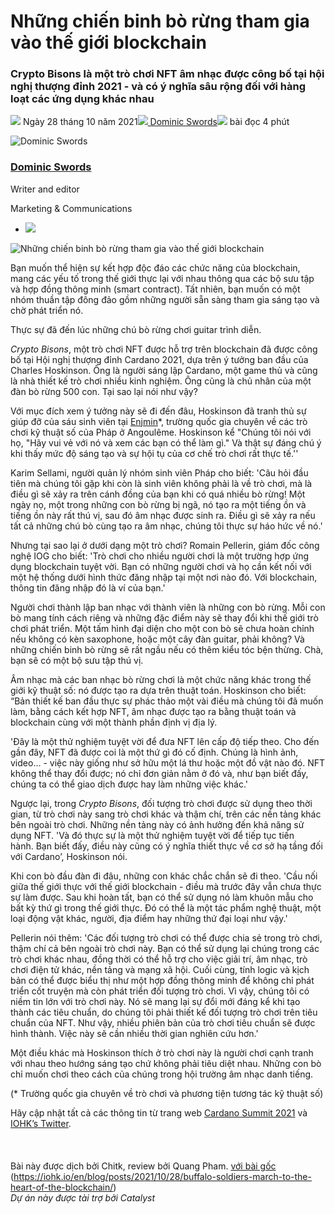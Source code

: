 # Những chiến binh bò rừng tham gia vào thế giới blockchain

### **Crypto Bisons là một trò chơi NFT âm nhạc được công bố tại hội nghị thượng đỉnh 2021 - và có ý nghĩa sâu rộng đối với hàng loạt các ứng dụng khác nhau**

![](img/2021-10-28-buffalo-soldiers-march-to-the-heart-of-the-blockchain.002.png) Ngày 28 tháng 10 năm 2021![](img/2021-10-28-buffalo-soldiers-march-to-the-heart-of-the-blockchain.002.png)[ Dominic Swords](tmp//en/blog/authors/dominic-swords/page-1/)![](img/2021-10-28-buffalo-soldiers-march-to-the-heart-of-the-blockchain.003.png) bài đọc 4 phút

![Dominic Swords](img/2021-10-28-buffalo-soldiers-march-to-the-heart-of-the-blockchain.004.png)[](tmp//en/blog/authors/dominic-swords/page-1/)

### [**Dominic Swords**](tmp//en/blog/authors/dominic-swords/page-1/)

Writer and editor

Marketing &amp; Communications

- ![](img/2021-10-28-buffalo-soldiers-march-to-the-heart-of-the-blockchain.005.png)[](mailto:dominic.swords@iohk.io "Email")

![Những chiến binh bò rừng tham gia vào thế giới blockchain](img/2021-10-28-buffalo-soldiers-march-to-the-heart-of-the-blockchain.006.jpeg)

Bạn muốn thể hiện sự kết hợp độc đáo các chức năng của blockchain, mang các yếu tố trong thế giới thực lại với nhau thông qua các bộ sưu tập và hợp đồng thông minh (smart contract). Tất nhiên, bạn muốn có một nhóm thuần tập đông đảo gồm những người sẵn sàng tham gia sáng tạo và chờ phát triển nó.

Thực sự đã đến lúc những chú bò rừng chơi guitar trình diễn.

*Crypto Bisons*, một trò chơi NFT được hỗ trợ trên blockchain đã được công bố tại Hội nghị thượng đỉnh Cardano 2021, dựa trên ý tưởng ban đầu của Charles Hoskinson. Ông là người sáng lập Cardano, một game thủ và cũng là nhà thiết kế trò chơi nhiều kinh nghiệm. Ông cũng là chủ nhân của một đàn bò rừng 500 con. Tại sao lại nói như vậy?

Với mục đích xem ý tưởng này sẽ đi đến đâu, Hoskinson đã tranh thủ sự giúp đỡ của sáu sinh viên tại [Enjmin](https://enjmin.cnam.fr/cnam-enjmin/presentation/ecole-nationale-du-jeu-et-des-medias-interactifs-numeriques-1036162.kjsp)*, trường quốc gia chuyên về các trò chơi kỹ thuật số của Pháp ở Angoulême. Hoskinson kể "Chúng tôi nói với họ, "Hãy vui vẻ với nó và xem các bạn có thể làm gì." Và thật sự đáng chú ý khi thấy mức độ sáng tạo và sự hội tụ của cơ chế trò chơi rất thực tế.'' 

Karim Sellami, người quản lý nhóm sinh viên Pháp cho biết: 'Câu hỏi đầu tiên mà chúng tôi gặp khi còn là sinh viên không phải là về trò chơi, mà là điều gì sẽ xảy ra trên cánh đồng của bạn khi có quá nhiều bò rừng! Một ngày nọ, một trong những con bò rừng bị ngã, nó tạo ra một tiếng ồn và tiếng ồn này rất thú vị, sau đó âm nhạc được sinh ra. Điều gì sẽ xảy ra nếu tất cả những chú bò cùng tạo ra âm nhạc, chúng tôi thực sự háo hức về nó.'

Nhưng tại sao lại ở dưới dạng một trò chơi? Romain Pellerin, giám đốc công nghệ IOG cho biết: 'Trò chơi cho nhiều người chơi là một trường hợp ứng dụng blockchain tuyệt vời. Bạn có những người chơi và họ cần kết nối với một hệ thống dưới hình thức đăng nhập tại một nơi nào đó. Với blockchain, thông tin đăng nhập đó là ví của bạn.'

Người chơi thành lập ban nhạc với thành viên là những con bò rừng. Mỗi con bò mang tính cách riêng và những đặc điểm này sẽ thay đổi khi thế giới trò chơi phát triển. Một tấm hình đại diện cho một con bò sẽ chưa hoàn chỉnh nếu không có kèn saxophone, hoặc một cây đàn guitar, phải không? Và những chiến binh bò rừng sẽ rất ngầu nếu có thêm kiểu tóc bện thừng. Chà, bạn sẽ có một bộ sưu tập thú vị.

Âm nhạc mà các ban nhạc bò rừng chơi là một chức năng khác trong thế giới kỹ thuật số: nó được tạo ra dựa trên thuật toán. Hoskinson cho biết: “Bản thiết kế ban đầu thực sự phác thảo một vài điều mà chúng tôi đã muốn làm, bằng cách kết hợp NFT, âm nhạc được tạo ra bằng thuật toán và blockchain cùng với một thành phần định vị địa lý.

'Đây là một thử nghiệm tuyệt vời để đưa NFT lên cấp độ tiếp theo. Cho đến gần đây, NFT đã được coi là một thứ gì đó cố định. Chúng là hình ảnh, video... - việc này giống như sở hữu một lá thư hoặc một đồ vật nào đó. NFT không thể thay đổi được; nó chỉ đơn giản nằm ở đó và, như bạn biết đấy, chúng ta có thể giao dịch được hay làm những việc khác.'

Ngược lại, trong *Crypto Bisons*, đối tượng trò chơi được sử dụng theo thời gian, từ trò chơi này sang trò chơi khác và thậm chí, trên các nền tảng khác bên ngoài trò chơi. Những nền tảng này có ảnh hưởng đến khả năng sử dụng NFT. 'Và đó thực sự là một thử nghiệm tuyệt vời để tiếp tục tiến hành. Bạn biết đấy, điều này cũng có ý nghĩa thiết thực về cơ sở hạ tầng đối với Cardano’, Hoskinson nói.

Khi con bò đầu đàn đi đâu, những con khác chắc chắn sẽ đi theo. 'Cầu nối giữa thế giới thực với thế giới blockchain - điều mà trước đây vẫn chưa thực sự làm được. Sau khi hoàn tất, bạn có thể sử dụng nó làm khuôn mẫu cho bất kỳ thứ gì trong thế giới thực. Đó có thể là một tác phẩm nghệ thuật, một loại động vật khác, người, địa điểm hay những thứ đại loại như vậy.'

Pellerin nói thêm: 'Các đối tượng trò chơi có thể được chia sẻ trong trò chơi, thậm chí cả bên ngoài trò chơi này. Bạn có thể sử dụng lại chúng trong các trò chơi khác nhau, đồng thời có thể hỗ trợ cho việc giải trí, âm nhạc, trò chơi điện tử khác, nền tảng và mạng xã hội. Cuối cùng, tính logic và kịch bản có thể được biểu thị như một hợp đồng thông minh để không chỉ phát triển cốt truyện mà còn phát triển đối tượng trò chơi. Vì vậy, chúng tôi có niềm tin lớn với trò chơi này. Nó sẽ mang lại sự đổi mới đáng kể khi tạo thành các tiêu chuẩn, do chúng tôi phải thiết kế đối tượng trò chơi trên tiêu chuẩn của NFT. Như vậy, nhiều phiên bản của trò chơi tiêu chuẩn sẽ được hình thành. Việc này sẽ cần nhiều thời gian nghiên cứu hơn.'

Một điều khác mà Hoskinson thích ở trò chơi này là người chơi cạnh tranh với nhau theo hướng sáng tạo chứ không phải tiêu diệt nhau. Những con bò chỉ muốn chơi theo cách của chúng trong hội trường âm nhạc danh tiếng.

(* Trường quốc gia chuyên về trò chơi và phương tiện tương tác kỹ thuật số)

Hãy cập nhật tất cả các thông tin từ trang web [Cardano Summit 2021](https://summit.cardano.org/) và [IOHK’s Twitter](https://twitter.com/InputOutputHK).<br><br><br><br>Bài này được dịch bởi Chitk, review bởi Quang Pham. <a class="_active_edit_href" href="https://iohk.io/en/blog/posts/2021/10/28/buffalo-soldiers-march-to-the-heart-of-the-blockchain/">với bài gốc</a> (https://iohk.io/en/blog/posts/2021/10/28/buffalo-soldiers-march-to-the-heart-of-the-blockchain/)<br><em>Dự án này được tài trợ bởi Catalyst</em>
